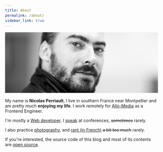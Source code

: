 ```yaml
---
title: About
permalink: /about/
sidebar_link: true
---
```


![me](/static/img/me.png)

My name is **Nicolas Perriault**, I live in southern France near Montpellier and
am pretty much **enjoying my life**. I work remotely for
[Allo-Media](https://www.allo-media.fr/) as a Frontend Engineer.

I'm mostly a [Web developer](/code/).
I [speak](/talks/) at conferences,
<del>sometimes</del> rarely.

I also practice [photography](https://500px.com/n1k0),
and [rant (in French)](/carnet/) <del>a bit too much</del> rarely.

If you're interested, the source code of this blog and most of its contents are
[open source](https://github.com/n1k0/nicolas.perriault.net).
